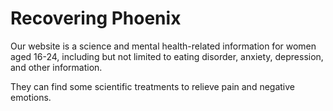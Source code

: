 # Recovering Phoenix

Our website is a  science and mental health-related information for women aged 16-24, including but not limited to eating disorder, anxiety, depression, and other information.

They can find some scientific treatments to relieve pain and negative emotions.